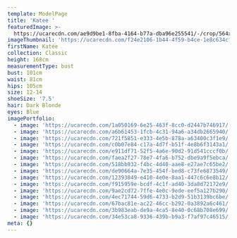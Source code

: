 ```yaml
---
template: ModelPage
title: 'Katee '
featuredImage: >-
  https://ucarecdn.com/ae9d9be1-8fba-4164-b77a-dba96e255541/-/crop/564x372/0,149/-/preview/
imageThumbnail: 'https://ucarecdn.com/f24e2106-1b44-4f59-b4ce-1e8c634cf475/'
firstName: Katee
collection: Classic
height: 168cm
measurementType: bust
bust: 101cm
waist: 81cm
hips: 105cm
size: 12-14
shoeSize: '7.5'
hair: Dark Blonde
eyes: Blue
imagePortfolio:
  - image: 'https://ucarecdn.com/1a050169-6e25-463f-8cc0-d2447b746917/'
  - image: 'https://ucarecdn.com/a6b61453-1fcb-4c31-94a6-a34db2665940/'
  - image: 'https://ucarecdn.com/721f5851-e333-4e5b-878a-a63400c3f1e9/'
  - image: 'https://ucarecdn.com/c0b07e84-c17a-4d7f-b51f-4e8b6f3143a1/'
  - image: 'https://ucarecdn.com/e911df71-52f5-4a6e-90d2-91d541cccf0b/'
  - image: 'https://ucarecdn.com/faea2f27-78e7-4fa6-b752-dbe9a9f5ebca/'
  - image: 'https://ucarecdn.com/518bb932-f4bc-4d40-aae8-e27ae7c65be2/'
  - image: 'https://ucarecdn.com/de90664a-7e35-454f-bed8-c73fe6873549/'
  - image: 'https://ucarecdn.com/12393849-e410-4e0e-8aa1-447c6c6e8b12/'
  - image: 'https://ucarecdn.com/f915959e-bcdf-4c1f-ad40-3da8d72172e9/'
  - image: 'https://ucarecdn.com/9ae2cd72-7ffe-4e0c-9ede-eef5a127b290/'
  - image: 'https://ucarecdn.com/4ec71744-59d6-4733-b2d9-51b3139bc6be/'
  - image: 'https://ucarecdn.com/67bac81e-ac22-46cc-b292-0a3892a6c461/'
  - image: 'https://ucarecdn.com/3b983eab-de9a-4ca5-8e40-0c68b708e699/'
  - image: 'https://ucarecdn.com/34e53ca8-9336-439b-b9a3-f7af97c46515/'
meta: {}
---
```


